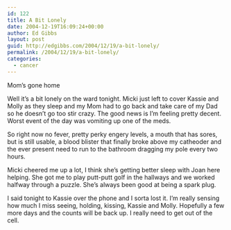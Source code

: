 ```yaml
---
id: 122
title: A Bit Lonely
date: 2004-12-19T16:09:24+00:00
author: Ed Gibbs
layout: post
guid: http://edgibbs.com/2004/12/19/a-bit-lonely/
permalink: /2004/12/19/a-bit-lonely/
categories:
  - cancer
---
```

Mom&#8217;s gone home

Well it&#8217;s a bit lonely on the ward tonight. Micki just left to cover Kassie and Molly as they sleep and my Mom had to go back and take care of my Dad so he doesn&#8217;t go too stir crazy. The good news is I&#8217;m feeling pretty decent. Worst event of the day was vomiting up one of the meds.

So right now no fever, pretty perky engery levels, a mouth that has sores, but is still usable, a blood blister that finally broke above my catheoder and the ever present need to run to the bathroom dragging my pole every two hours.

Micki cheered me up a lot, I think she&#8217;s getting better sleep with Joan here helping. She got me to play putt-putt golf in the hallways and we worked halfway through a puzzle. She&#8217;s always been good at being a spark plug.

I said tonight to Kassie over the phone and I sorta lost it. I&#8217;m really sensing how much I miss seeing, holding, kissing, Kassie and Molly. Hopefully a few more days and the counts will be back up. I really need to get out of the cell.